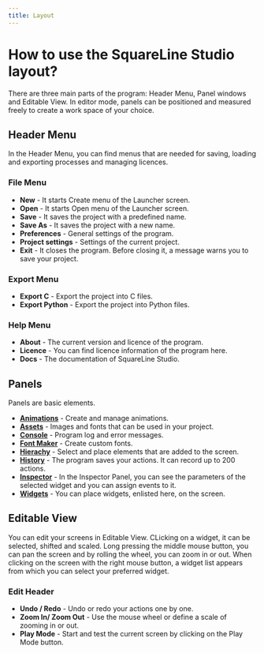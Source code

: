 ```yaml
---
title: Layout
---
```


# How to use the SquareLine Studio layout?

There are three main parts of the program: Header Menu, Panel windows and Editable View. In editor mode, panels can be positioned and measured freely to create a work space of your choice.

## Header Menu

In the Header Menu, you can find menus that are needed for saving, loading and exporting processes and managing licences.

### File Menu

- **New** - It starts Create menu of the Launcher screen.
- **Open** - It starts Open menu of the Launcher screen.
- **Save** - It saves the project with a predefined name.
- **Save As** - It saves the project with a new name.
- **Preferences** - General settings of the program.
- **Project settings** - Settings of the current project.
- **Exit** - It closes the program. Before closing it, a message warns you to save your project.

### Export Menu

- **Export C** - Export the project into C files.
- **Export Python** - Export the project into Python files.

### Help Menu

- **About** - The current version and licence of the program.
- **Licence** - You can find licence information of the program here.
- **Docs** - The documentation of SquareLine Studio.

## Panels

Panels are basic elements. 

- [**Animations**](https://docs.squareline.io/docs/dev_env/animation)  - Create and manage animations.
- [**Assets**](https://docs.squareline.io/docs/dev_env/assetes)  - Images and fonts that can be used in your project.
- [**Console**](https://docs.squareline.io/docs/dev_env/console)  - Program log and error messages.
- [**Font Maker**](https://docs.squareline.io/docs/dev_env/fontmanager)  - Create custom fonts.
- [**Hierachy**](https://docs.squareline.io/docs/dev_env/hierarchy)  - Select and place elements that are added to the screen.
- [**History**](https://docs.squareline.io/docs/dev_env/history) - The program saves your actions. It can record up to 200 actions.
- [**Inspector**](https://docs.squareline.io/docs/dev_env/inspector)  - In the Inspector Panel, you can see the parameters of the selected widget and you can assign events to it.
- [**Widgets**](https://docs.squareline.io/docs/dev_env/widgets)  - You can place widgets, enlisted here, on the screen.

## Editable View

You can edit your screens in Editable View. CLicking on a widget, it can be selected, shifted and scaled. Long pressing the middle mouse button, you can pan the screen and by rolling the wheel, you can zoom in or out. When clicking on the screen with the right mouse button, a widget list appears from which you can select your preferred widget.

### Edit Header

- **Undo / Redo** - Undo or redo your actions one by one.
- **Zoom In/ Zoom Out** - Use the mouse wheel or define a scale of zooming in or out.
- **Play Mode** - Start and test the current screen by clicking on the Play Mode button.